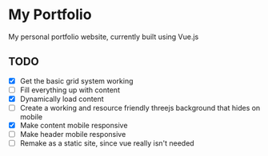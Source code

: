 # My Portfolio

My personal portfolio website, currently built using Vue.js

## TODO
- [x] Get the basic grid system working
- [ ] Fill everything up with content
- [x] Dynamically load content
- [ ] Create a working and resource friendly threejs background that hides on mobile
- [x] Make content mobile responsive
- [ ] Make header mobile responsive
- [ ] Remake as a static site, since vue really isn't needed
